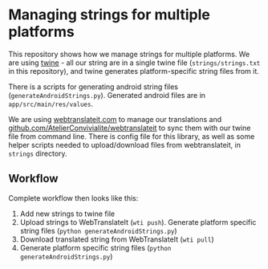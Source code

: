 # Managing strings for multiple platforms

This repository shows how we manage strings for multiple platforms.
We are using [twine](https://github.com/scelis/twine) - all our string are in a single twine file 
(`strings/strings.txt` in this repository), and twine generates platform-specific string files from it.

There is a scripts for generating android string files (`generateAndroidStrings.py`). Generated android files
are in `app/src/main/res/values`.

We are using [webtranslateit.com](https://webtranslateit.com) to manage our translations 
and [github.com/AtelierConvivialite/webtranslateit](https://github.com/AtelierConvivialite/webtranslateit)
to sync them with our twine file from command line. There is config file for this library, as well as some helper scripts needed to
upload/download files from webtranslateit, in `strings` directory.

## Workflow

Complete workflow then looks like this:
1. Add new strings to twine file
2. Upload strings to WebTranslateIt (`wti push`).
Generate platform specific string files (`python generateAndroidStrings.py`)
3. Download translated string from WebTranslateIt (`wti pull`)
4. Generate platform specific string files (`python generateAndroidStrings.py`)
